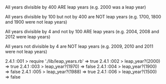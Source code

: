All years divisible by 400 ARE leap years (e.g. 2000 was a leap year)

All years divisible by 100 but not by 400 are NOT leap years (e.g. 1700, 1800 and 1900 were not leap years)

All years divisible by 4 and not by 100 ARE leap years (e.g. 2004, 2008 and 2012 were leap years)

All years not divisible by 4 are NOT leap years (e.g. 2009, 2010 and 2011 were not leap years)

2.4.1 :001 > require './lib/leap_years.rb'
 => true
2.4.1 :002 > leap_year?(2000)
 => true
2.4.1 :003 > leap_year?(1970)
 => false
2.4.1 :004 > leap_year?(1900)
 => false
2.4.1 :005 > leap_year?(1988)
 => true
2.4.1 :006 > leap_year?(1500)
 => false
